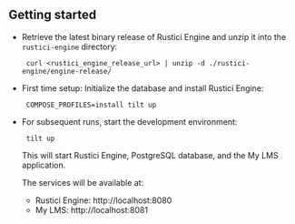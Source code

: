 ## Getting started

 - Retrieve the latest binary release of Rustici Engine and unzip it into the `rustici-engine` directory:

        curl <rustici_engine_release_url> | unzip -d ./rustici-engine/engine-release/

 - First time setup: Initialize the database and install Rustici Engine:

        COMPOSE_PROFILES=install tilt up

 - For subsequent runs, start the development environment:

        tilt up

   This will start Rustici Engine, PostgreSQL database, and the My LMS application.
   
   The services will be available at:
   - Rustici Engine: http://localhost:8080
   - My LMS: http://localhost:8081
